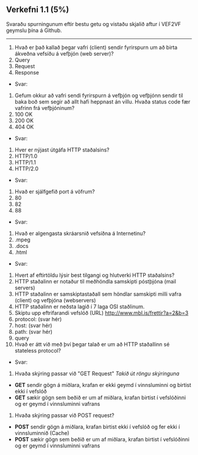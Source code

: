 ## Verkefni 1.1 (5%)

Svaraðu spurningunum eftir bestu getu og vistaðu skjalið aftur í VEF2VF geymslu þína á Github.

---

1. Hvað er það kallað þegar vafri (client) sendir fyrirspurn um að birta ákveðna vefsíðu á vefþjón (web server)?
  1. Query
  2. Request
  3. Response
  * Svar:  
1. Gefum okkur að vafri sendi fyrirspurn á vefþjón og vefþjónn sendir til baka boð sem segir að allt hafi heppnast án villu.  Hvaða status code fær vafrinn frá vefþjóninum?
  1. 100 OK
  2. 200 OK
  3. 404 OK
  * Svar: 
1. Hver er nýjast útgáfa HTTP staðalsins?
  1. HTTP/1.0
  2. HTTP/1.1
  3. HTTP/2.0
  * Svar: 
1. Hvað er sjálfgefið port á vöfrum?
  1. 80
  2. 82
  3. 88
  * Svar: 
1. Hvað er algengasta skráarsnið vefsíðna á Internetinu?
  1. .mpeg
  2. .docs
  3. .html
  * Svar: 
1. Hvert af eftirtöldu lýsir best tilgangi og hlutverki HTTP staðalsins?
  1. HTTP staðalinn er notaður til meðhöndla samskipti póstþjóna (mail servers)
  2. HTTP staðalinn er samskiptastaðall sem höndlar samskipti milli vafra (client) og vefþjóna (webservers)
  3. HTTP staðalinn er neðsta lagið í 7 laga OSI staðlinum.
1. Skiptu upp eftrifarandi vefslóð (URL) http://www.mbl.is/frettir?a=2&b=3
  1. protocol: (svar hér)
  2. host: (svar hér)
  3. path: (svar hér)
  4. query 
1. Hvað er átt við með því þegar talað er um að HTTP staðallinn sé stateless protocol?
  * Svar:
1. Hvaða skýring passar við "GET Request" _Takið út röngu skýringuna_
  * **GET** sendir gögn á miðlara, krafan er ekki geymd í vinnsluminni og birtist ekki í vefslóð
  * **GET** sækir gögn sem beðið er um af miðlara, krafan birtist í vefslóðinni og er geymd í vinnsluminni vafrans
1. Hvaða skýring passar við POST request?
  * **POST** sendir gögn á miðlara, krafan birtist ekki í vefslóð og fer ekki í vinnsluminnið (Cache)
  * **POST** sækir gögn sem beðið er um af miðlara, krafan birtist í vefslóðinni og er geymd í vinnsluminni vafrans


